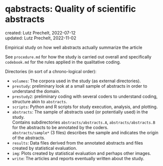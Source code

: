 # qabstracts: Quality of scientific abstracts

created: Lutz Prechelt, 2022-07-12  
updated: Lutz Prechelt, 2022-11-02

Empirical study on how well abstracts actually summarize the article

See `procedure.md` for how the study is carried out overall and specifically
`codebook.md` for the rules applied in the qualitative coding.

Directories (in sort of a chrono-logical order):

- `volumes`:
  The corpora used in the study (as external directories).
- `prestudy`:
  preliminary look at a small sample of abstracts in order
  to understand the domain.
- `prestudy2`:
  preliminary coding with several coders to understand coding, structure akin to `abstracts`.
- `scripts`:
  Python and R scripts for study execution, analysis, and plotting.
- `abstracts`:
  The sample of abstracts used (or potentially used) in the study.  
  Contains subdirectories `abstracts/abstracts.A`, `abstracts/abstracts.B` for the abstracts to be annotated by the coders.  
  `abstracts/sample*` (3 files) describes the sample and indicates the origin of the abstracts.
- `results`: 
  Data files derived from the annotated abstracts and files created by statistical evaluation.
- `img`:
  Plots created by statistical evaluation and perhaps other images.
- `write`:
  The articles and reports eventually written about the study.
  
